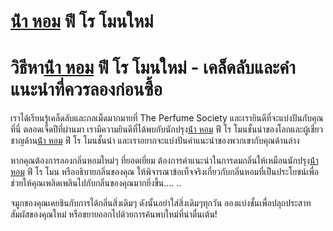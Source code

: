 # [น้ํา หอม](https://ceresaperfume.com) ฟี โร โมนใหม่
# วิธีหา[น้ํา หอม](https://ceresaperfume.com) ฟี โร โมนใหม่ - เคล็ดลับและคำแนะนำที่ควรลองก่อนซื้อ
เราได้เรียนรู้เคล็ดลับและกลเม็ดมากมายที่ The Perfume Society และเรายินดีที่จะแบ่งปันกับคุณที่นี่ ตลอดเจ็ดปีที่ผ่านมา เรามีความยินดีที่ได้พบกับนักปรุง[น้ํา หอม](https://ceresaperfume.com) ฟี โร โมนชั้นนำของโลกและผู้เชี่ยวชาญด้าน[น้ํา หอม](https://ceresaperfume.com) ฟี โร โมนชั้นนำ และเราอยากจะแบ่งปันคำแนะนำของพวกเขากับคุณด้านล่าง

หากคุณต้องการลองกลิ่นหอมใหม่ๆ ที่ยอดเยี่ยม ต้องการคำแนะนำในการดมกลิ่นให้เหมือนนักปรุง[น้ํา หอม](https://ceresaperfume.com) ฟี โร โมน หรืออธิบายกลิ่นของคุณ ให้พิจารณาข้อเท็จจริงเกี่ยวกับกลิ่นหอมที่เป็นประโยชน์เพื่อช่วยให้คุณเพลิดเพลินไปกับกลิ่นของคุณมากยิ่งขึ้น.... ..

จมูกของคุณเคยชินกับการได้กลิ่นสิ่งเดิมๆ ดังนั้นอย่าใส่สิ่งเดิมๆทุกวัน ลองแบ่งชั้นเพื่อปลุกประสาทสัมผัสของคุณใหม่ หรือขยายออกไปด้วยการค้นพบใหม่ที่น่าตื่นเต้น!